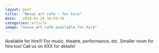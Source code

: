 ```yaml
---
layout: post
title:  "Nexus art cafe — for hire"
date:   2014-01-20 18:59:58
categories: article
image: "nexus_art_cafe_available_for_hire"
---
```


Available for hire!!! For music, theatre, performance, etc. Smaller room for hire too! Call us on XXX for details!
